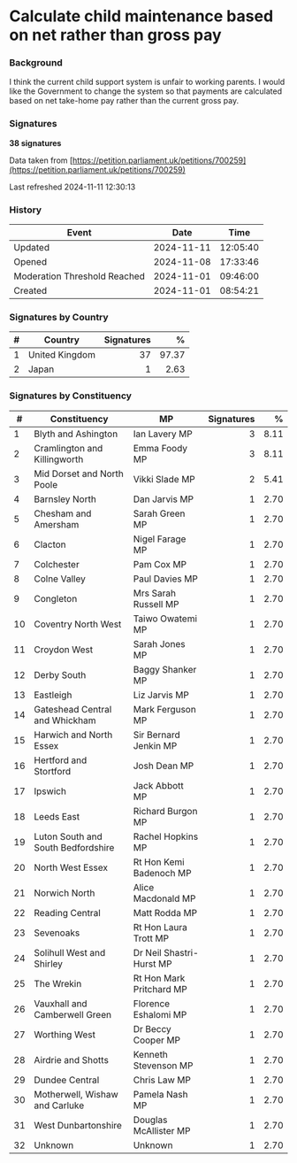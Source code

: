 # Calculate child maintenance based on net rather than gross pay

### Background

I think the current child support system is unfair to working parents. I would like the Government to change the system so that payments are calculated based on net take-home pay rather than the current gross pay. 

### Signatures

**38 signatures**

Data taken from [https://petition.parliament.uk/petitions/700259](https://petition.parliament.uk/petitions/700259)

Last refreshed 2024-11-11 12:30:13

### History

| Event | Date | Time |
| - | - | - |
| Updated | 2024-11-11 | 12:05:40 |
| Opened | 2024-11-08 | 17:33:46 |
| Moderation Threshold Reached | 2024-11-01 | 09:46:00 |
| Created | 2024-11-01 | 08:54:21 |

### Signatures by Country

| # | Country | Signatures | % |
| - | - | -: | -: |
| 1 | United Kingdom | 37 | 97.37 |
| 2 | Japan | 1 | 2.63 |

### Signatures by Constituency

| # | Constituency | MP | Signatures | % |
| - | - | - | -: | -: |
| 1 | Blyth and Ashington | Ian Lavery MP | 3 | 8.11 |
| 2 | Cramlington and Killingworth | Emma Foody MP | 3 | 8.11 |
| 3 | Mid Dorset and North Poole | Vikki Slade MP | 2 | 5.41 |
| 4 | Barnsley North | Dan Jarvis MP | 1 | 2.70 |
| 5 | Chesham and Amersham | Sarah Green MP | 1 | 2.70 |
| 6 | Clacton | Nigel Farage MP | 1 | 2.70 |
| 7 | Colchester | Pam Cox MP | 1 | 2.70 |
| 8 | Colne Valley | Paul Davies MP | 1 | 2.70 |
| 9 | Congleton | Mrs Sarah Russell MP | 1 | 2.70 |
| 10 | Coventry North West | Taiwo Owatemi MP | 1 | 2.70 |
| 11 | Croydon West | Sarah Jones MP | 1 | 2.70 |
| 12 | Derby South | Baggy Shanker MP | 1 | 2.70 |
| 13 | Eastleigh | Liz Jarvis MP | 1 | 2.70 |
| 14 | Gateshead Central and Whickham | Mark Ferguson MP | 1 | 2.70 |
| 15 | Harwich and North Essex | Sir Bernard Jenkin MP | 1 | 2.70 |
| 16 | Hertford and Stortford | Josh Dean MP | 1 | 2.70 |
| 17 | Ipswich | Jack Abbott MP | 1 | 2.70 |
| 18 | Leeds East | Richard Burgon MP | 1 | 2.70 |
| 19 | Luton South and South Bedfordshire | Rachel Hopkins MP | 1 | 2.70 |
| 20 | North West Essex | Rt Hon Kemi Badenoch MP | 1 | 2.70 |
| 21 | Norwich North | Alice Macdonald MP | 1 | 2.70 |
| 22 | Reading Central | Matt Rodda MP | 1 | 2.70 |
| 23 | Sevenoaks | Rt Hon Laura Trott MP | 1 | 2.70 |
| 24 | Solihull West and Shirley | Dr Neil Shastri-Hurst MP | 1 | 2.70 |
| 25 | The Wrekin | Rt Hon Mark Pritchard MP | 1 | 2.70 |
| 26 | Vauxhall and Camberwell Green | Florence Eshalomi MP | 1 | 2.70 |
| 27 | Worthing West | Dr Beccy Cooper MP | 1 | 2.70 |
| 28 | Airdrie and Shotts | Kenneth Stevenson MP | 1 | 2.70 |
| 29 | Dundee Central | Chris Law MP | 1 | 2.70 |
| 30 | Motherwell, Wishaw and Carluke | Pamela Nash MP | 1 | 2.70 |
| 31 | West Dunbartonshire | Douglas McAllister MP | 1 | 2.70 |
| 32 | Unknown | Unknown | 1 | 2.70 |
